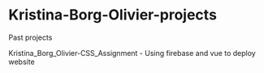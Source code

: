 # Kristina-Borg-Olivier-projects
Past projects


Kristina_Borg_Olivier-CSS_Assignment - Using firebase and vue to deploy website 
